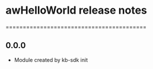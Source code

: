 # awHelloWorld release notes
=========================================

0.0.0
-----
* Module created by kb-sdk init
